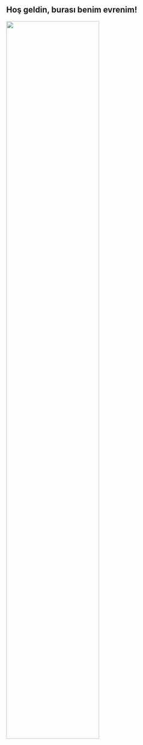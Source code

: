 <h2>Hoş geldin, burası benim evrenim!</h2>
<img width="70%" align="left" src="https://github-readme-stats.vercel.app/api/top-langs/?username=codingwithsyn&theme=dracula&hide_border=true&layout=compact">
